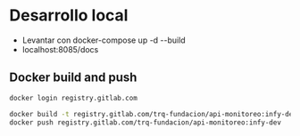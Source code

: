 # Desarrollo local

- Levantar con docker-compose up -d --build
- localhost:8085/docs

## Docker build and push

```bash
docker login registry.gitlab.com

docker build -t registry.gitlab.com/trq-fundacion/api-monitoreo:infy-dev .
docker push registry.gitlab.com/trq-fundacion/api-monitoreo:infy-dev
```

